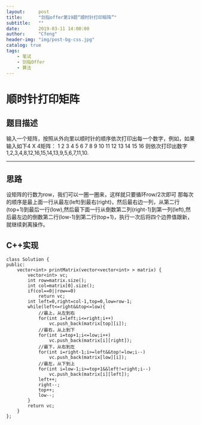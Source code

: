 ```yaml
---
layout:     post
title:      "剑指offer第19题“顺时针打印矩阵”"
subtitle:   ""
date:       2019-03-11 14:00:00
author:     "Cfeng"
header-img: "img/post-bg-css.jpg"
catalog: true
tags:
    - 笔试
    - 剑指Offer
    - 算法
---
```

# 顺时针打印矩阵
## 题目描述
输入一个矩阵，按照从外向里以顺时针的顺序依次打印出每一个数字，例如，如果输入如下4 X 4矩阵： 1 2 3 4 5 6 7 8 9 10 11 12 13 14 15 16 则依次打印出数字1,2,3,4,8,12,16,15,14,13,9,5,6,7,11,10.
***
## 思路
设矩阵的行数为row，我们可以一圈一圈来，这样就只要循环row/2次即可
那每次的顺序是最上面一行从最左(left)到最右(right)，然后最右边一列，从第二行(top+1)到最后一行(low),然后最下面一行从倒数第二列(right-1)到第一列(left),然后最左边的倒数第二行(low-1)到第二行(top+1)，执行一次后将四个边界值跟新，就继续剥离操作。
## C++实现
```
class Solution {
public:
    vector<int> printMatrix(vector<vector<int> > matrix) {
        vector<int> vc;
        int row=matrix.size();
        int col=matrix[0].size();
        if(col==0||row==0)
            return vc;
        int left=0,right=col-1,top=0,low=row-1;
        while(left<=right&&top<=low){
            //最上，从左到右
            for(int i=left;i<=right;i++)
                vc.push_back(matrix[top][i]);
            //最右，从上到下
            for(int i=top+1;i<=low;i++)
                vc.push_back(matrix[i][right]);
            //最下，从右到左
            for(int i=right-1;i>=left&&top!=low;i--)
                vc.push_back(matrix[low][i]);
            //最左，从下到上
            for(int i=low-1;i>=top+1&&left!=right;i--)
                vc.push_back(matrix[i][left]);
            left++;
            right--;
            top++;
            low--;
        }
        return vc;
    }
};
```

